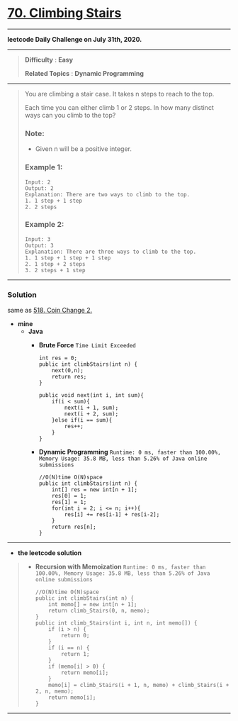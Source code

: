 # [70. Climbing Stairs](https://leetcode.com/problems/climbing-stairs/)
---

**leetcode Daily Challenge on July 31th, 2020.**

---

> **Difficulty** : **Easy**
> 
> **Related Topics** : **Dynamic Programming**

---

> You are climbing a stair case. It takes n steps to reach to the top.
>
> Each time you can either climb 1 or 2 steps. In how many distinct ways can you climb to the top?
>
> ### Note:
> * Given n will be a positive integer.
>
> ### Example 1:
> ```
> Input: 2
> Output: 2
> Explanation: There are two ways to climb to the top.
> 1. 1 step + 1 step
> 2. 2 steps
> ```
>
> ### Example 2:
> ```
> Input: 3
> Output: 3
> Explanation: There are three ways to climb to the top.
> 1. 1 step + 1 step + 1 step
> 2. 1 step + 2 steps
> 3. 2 steps + 1 step
> ```

---

### Solution

same as [518. Coin Change 2.](https://github.com/103style/LeetCode/blob/master/Dynamic%20Programming/518.%20Coin%20Change%202.md)

* **mine**
  * **Java**
    * **Brute Force** `Time Limit Exceeded`
      ```
      int res = 0;
      public int climbStairs(int n) {
          next(0,n);
          return res;
      }

      public void next(int i, int sum){
          if(i < sum){
              next(i + 1, sum);
              next(i + 2, sum);
          }else if(i == sum){
              res++;
          }
      }
      ```

    * **Dynamic Programming** `Runtime: 0 ms, faster than 100.00%, Memory Usage: 35.8 MB, less than 5.26% of Java online submissions`
      ```
      //O(N)time O(N)space
      public int climbStairs(int n) {
          int[] res = new int[n + 1];
          res[0] = 1;
          res[1] = 1;
          for(int i = 2; i <= n; i++){
              res[i] += res[i-1] + res[i-2];
          }
          return res[n];
      }
      ```

---

* **the leetcode solution**
>  * **Recursion with Memoization** `Runtime: 0 ms, faster than 100.00%, Memory Usage: 35.8 MB, less than 5.26% of Java online submissions`
>    ```
>    //O(N)time O(N)space
>    public int climbStairs(int n) {
>        int memo[] = new int[n + 1];
>        return climb_Stairs(0, n, memo);
>    }
>    public int climb_Stairs(int i, int n, int memo[]) {
>        if (i > n) {
>            return 0;
>        }
>        if (i == n) {
>            return 1;
>        }
>        if (memo[i] > 0) {
>            return memo[i];
>        }
>        memo[i] = climb_Stairs(i + 1, n, memo) + climb_Stairs(i + 2, n, memo);
>        return memo[i];
>    }
>    ```

---
